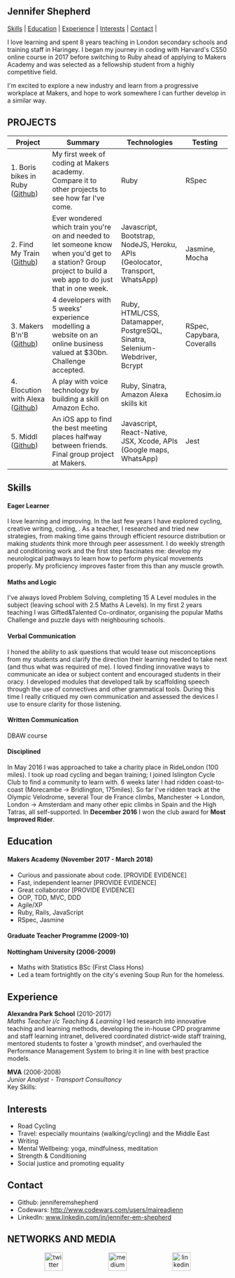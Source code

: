 ## Jennifer Shepherd

[Skills](#skills) | [Education](#education) | [Experience](#experience) | [Interests](#interests) | [Contact](#contact) |

I love learning and spent 8 years teaching in London secondary schools and training staff in Haringey.  I began my journey in coding with Harvard's CS50 online course in 2017 before switching to Ruby ahead of applying to Makers Academy and was selected as a fellowship student from a highly competitive field.  

I'm excited to explore a new industry and learn from a progressive workplace at Makers, and hope to work somewhere I can further develop in a similar way.

## PROJECTS
| Project       | Summary       | Technologies  | Testing |
| ------------- |---------------| --------------|---------|
| 1. Boris bikes in Ruby ([Github](https://github.com/Alicespyglass/boris-bikes)) | My first week of coding at Makers academy. Compare it to other projects to see how far I've come. |Ruby | RSpec |
| 2. Find My Train ([Github](https://github.com/Alicespyglass/wk9-group-practice-project-Trainspotting))|Ever wondered which train you're on and needed to let someone know when you'd get to a station? Group project to build a web app to do just that in one week. | Javascript, Bootstrap, NodeJS, Heroku, APIs (Geolocator, Transport, WhatsApp) | Jasmine, Mocha |
| 3. Makers B'n'B ([Github](https://github.com/Alicespyglass/makers-bnb))| 4 developers with 5 weeks' experience modelling a website on an online business valued at $30bn. Challenge accepted. | Ruby, HTML/CSS, Datamapper, PostgreSQL, Sinatra, Selenium-Webdriver, Bcrypt | RSpec, Capybara, Coveralls |
| 4. Elocution with Alexa ([Github](https://github.com/Alicespyglass/alexa1-hello-world))| A play with voice technology by building a skill on Amazon Echo. | Ruby, Sinatra, Amazon Alexa skills kit  | Echosim.io |
| 5. Middl ([Github](https://github.com/Alicespyglass/middl)) | An iOS app to find the best meeting places halfway between friends. Final group project at Makers. | Javascript, React-Native, JSX, Xcode, APIs (Google maps, WhatsApp) | Jest | 

## Skills

#### Eager Learner
I love learning and improving.  In the last few years I have explored cycling, creative writing, coding, .  As a teacher, I researched and tried new strategies, from making time gains through efficient resource distribution or making *students* think more through peer assessment.
I do weekly strength and conditioning work and the first step fascinates me: develop my neurological pathways to learn how to perform physical movements properly.  My proficiency improves faster from this than any muscle growth.

#### Maths and Logic
I've always loved Problem Solving, completing 15 A Level modules in the subject (leaving school with 2.5 Maths A Levels).  In my first 2 years teaching I was Gifted&Talented Co-ordinator, organising the popular Maths Challenge and puzzle days with neighbouring schools.

#### Verbal Communication
I honed the ability to ask questions that would tease out misconceptions from my students and clarify the direction their learning needed to take next (and thus what was required of me).  I loved finding innovative ways to communicate an idea or subject content and encouraged students in their oracy.  I developed modules that developed talk by scaffolding speech through the use of connectives and other grammatical tools.  During this time I really critiqued my own communication and assessed the devices I use to ensure clarity for those listening.

#### Written Communication
DBAW course

#### Disciplined
In May 2016 I was approached to take a charity place in RideLondon (100 miles).  I took up road cycling and began training; I joined Islington Cycle Club to find a community to learn with. 6 weeks later I had ridden coast-to-coast (Morecambe -> Bridlington, 175miles). So far I've ridden track at the Olympic Velodrome, several Tour de France climbs, Manchester -> London, London -> Amsterdam and many other epic climbs in Spain and the High Tatras, all self-supported.  In **December 2016** I won the club award for **Most Improved Rider**.

## Education

#### Makers Academy (November 2017 - March 2018)

- Curious and passionate about code. [PROVIDE EVIDENCE]
- Fast, independent learner [PROVIDE EVIDENCE]
- Great collaborator [PROVIDE EVIDENCE]
- OOP, TDD, MVC, DDD
- Agile/XP
- Ruby, Rails, JavaScript
- RSpec, Jasmine

#### Graduate Teacher Programme (2009-10)

#### Nottingham University (2006-2009)

- Maths with Statistics BSc (First Class Hons)
- Led a team fortnightly on the city's evening Soup Run for the homeless.

## Experience

**Alexandra Park School** (2010-2017)    
*Maths Teacher i/c Teaching & Learning*
I led research into innovative teaching and learning methods, developing the in-house CPD programme and staff learning intranet, delivered coordinated district-wide staff training, mentored students to foster a 'growth mindset', and overhauled the Performance Management System to bring it in line with best practice models.

**MVA** (2006-2008)   
*Junior Analyst - Transport Consultancy*  
Key Skills:

## Interests
- Road Cycling
- Travel: especially mountains (walking/cycling) and the Middle East
- Writing
- Mental Wellbeing: yoga, mindfulness, meditation
- Strength & Conditioning
- Social justice and promoting equality

## Contact
- Github: jenniferemshepherd
- Codewars: http://www.codewars.com/users/maireadjenn
- LinkedIn: www.linkedin.com/in/jennifer-em-shepherd

## NETWORKS AND MEDIA
<p align="center">
<a href="https://twitter.com/Alicespyglass">
<img src="http://goinkscape.com/wp-content/uploads/2015/07/twitter-logo-final.png" alt="twitter" hspace="50" height="42" width="42"></a>

<a href="https://medium.com/@alicespyglass">
<img src="https://static1.squarespace.com/static/53457bcae4b0bc890d496d14/t/568ebeee4bf118e7ef8dbef3/1452195567236/medium_logo_detail_icon.png?format=300w" alt="medium" hspace="50" height="42" width="42"></a>

<a href="https://www.linkedin.com/in/alicespyglass/">
<img src="https://www.iconfinder.com/data/icons/free-social-icons/67/linkedin_circle_color-512.png" alt="linkedin" hspace="50" height="42" width="42"></a>

</p>
